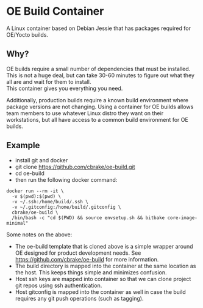 OE Build Container
==================

A Linux container based on Debian Jessie that has packages required for OE/Yocto builds.

Why?
----

OE builds require a small number of dependencies that must be installed.  This is not a huge deal,
but can take 30-60 minutes to figure out what they all are and wait for them to install.  
This container gives you everything you need.

Additionally, production builds require a known build environment where package versions are 
not changing.  Using a container for OE builds allows team members to use whatever Linux distro
they want on their workstations, but all have access to a common build environment for OE builds.  

Example
-------

* install git and docker
* git clone https://github.com/cbrake/oe-build.git
* cd oe-build
* then run the following docker command:

```
docker run --rm -it \
  -v $(pwd):$(pwd) \
  -v ~/.ssh:/home/build/.ssh \
  -v ~/.gitconfig:/home/build/.gitconfig \
  cbrake/oe-build \
  /bin/bash -c "cd $(PWD) && source envsetup.sh && bitbake core-image-minimal"
```

Some notes on the above:

* The oe-build template that is cloned above is a simple wrapper around OE designed for product development needs.  See https://github.com/cbrake/oe-build for more information.
* The build directory is mapped into the container at the same location as the host.  This keeps things simple and minimizes confusion.
* Host ssh keys are mapped into container so that we can clone project git repos using ssh authentication.
* Host gitconfig is mapped into the container as well in case the build requires any git push operations (such as tagging).


